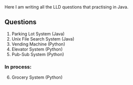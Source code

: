 Here I am writing all the LLD questions that practising in Java.

## Questions
1. Parking Lot System (Java)
2. Unix File Search System (Java)
3. Vending Machine (Python)
4. Elevator System (Python)
5. Pub-Sub System (Python)
### In process:
6. Grocery System (Python)
